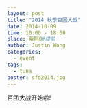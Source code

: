 ```yaml
---
layout: post
title: "2014 秋季百团大战"
date: 2014-10-09
time: 10:00 - 18:00
place: 紫荆8#楼前
author: Justin Wong
categories:
  - event
tags:
  - tuna
poster: sfd2014.jpg
---
```


百团大战开始啦!
